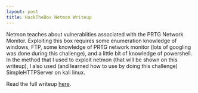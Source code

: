 ```yaml
---
layout: post
title: HackTheBox Netmon Writeup
---
```


Netmon teaches about vulnerabiities associated with the PRTG Network Monitor. Exploiting this box requires some enumeration knowledge of windows, FTP, some knowledge of PRTG network monitor (lots of googling was done during this challenge), and a little bit of knowledge of powershell. In the method that I used to exploit netmon (that will be shown on this writeup), I also used (and learned how to use by doing this challenge) SimpleHTTPServer on kali linux.

Read the full writeup [here](https://securitynoodle.github.io/writeups/HTB-Netmon/).
